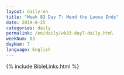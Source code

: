 ```yaml
---
layout: daily-en
title: "Week 83 Day 7: Mend the Loose Ends"
date: 2019-8-25 
categories: daily
permalink: /en/daily/wk83-day7-daily.html
weekNum: 83
dayNum: 7
language: English
---
```

{% include BibleLinks.html %} 
